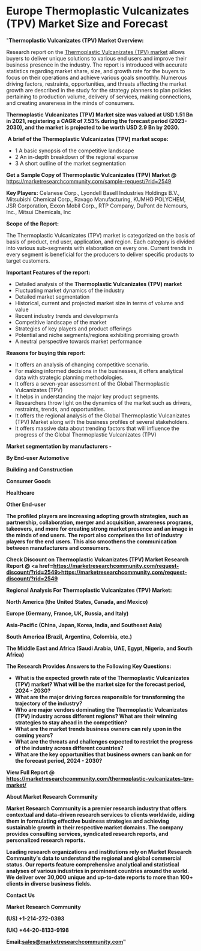 # Europe Thermoplastic Vulcanizates (TPV) Market Size and Forecast
"<strong>Thermoplastic Vulcanizates (TPV) Market Overview:</strong>

Research report on the <a href=https://marketresearchcommunity.com/thermoplastic-vulcanizates-tpv-market/>Thermoplastic Vulcanizates (TPV) market</a> allows buyers to deliver unique solutions to various end users and improve their business presence in the industry. The report is introduced with accurate statistics regarding market share, size, and growth rate for the buyers to focus on their operations and achieve various goals smoothly. Numerous driving factors, restraints, opportunities, and threats affecting the market growth are described in the study for the strategy planners to plan policies pertaining to production volume, delivery of services, making connections, and creating awareness in the minds of consumers.

<strong>Thermoplastic Vulcanizates (TPV) Market size was valued at USD 1.51 Bn in 2021, registering a CAGR of 7.53% during the forecast period (2023-2030), and the market is projected to be worth USD 2.9 Bn by 2030.</strong>

 <Strong>A brief of the Thermoplastic Vulcanizates (TPV) market scope:</Strong>
<ul>
 <li>1  A basic synopsis of the competitive landscape</li>
 <li>2  An in-depth breakdown of the regional expanse</li>
 <li>3  A short outline of the market segmentation</li>
</ul>
<strong>Get a Sample Copy of Thermoplastic Vulcanizates (TPV) Market @ </b></strong><a href=https://marketresearchcommunity.com/sample-request/?rid=2549><u>https://marketresearchcommunity.com/sample-request/?rid=2549</u></a>

<strong>Key Players:</strong> 
Celanese Corp., Lyondell Basell Industries Holdings B.V., Mitsubishi Chemical Corp., Ravago Manufacturing, KUMHO POLYCHEM, JSR Corporation, Exxon Mobil Corp., RTP Company, DuPont de Nemours, Inc., Mitsui Chemicals, Inc

<strong>Scope of the Report:</strong>

The Thermoplastic Vulcanizates (TPV) market is categorized on the basis of basis of product, end user, application, and region. Each category is divided into various sub-segments with elaboration on every one. Current trends in every segment is beneficial for the producers to deliver specific products to target customers.

<strong><b>Important Features of the report:</b></strong>
<ul>
  <li>Detailed analysis of the <strong><b>Thermoplastic Vulcanizates (TPV) </b></strong><strong><b>market</b></strong></li>
  <li>Fluctuating market dynamics of the industry</li>
  <li>Detailed market segmentation</li>
  <li>Historical, current and projected market size in terms of volume and value</li>
  <li>Recent industry trends and developments</li>
  <li>Competitive landscape of the market</li>
  <li>Strategies of key players and product offerings</li>
  <li>Potential and niche segments/regions exhibiting promising growth</li>
  <li>A neutral perspective towards market performance</li>
</ul>
<strong><b>Reasons for buying this report:</b></strong>
<ul>
  <li>It offers an analysis of changing competitive scenario.</li>
  <li>For making informed decisions in the businesses, it offers analytical data with strategic planning methodologies.</li>
  <li>It offers a seven-year assessment of the Global Thermoplastic Vulcanizates (TPV)</li>
  <li>It helps in understanding the major key product segments.</li>
  <li>Researchers throw light on the dynamics of the market such as drivers, restraints, trends, and opportunities.</li>
  <li>It offers the regional analysis of the Global Thermoplastic Vulcanizates (TPV) Market along with the business profiles of several stakeholders.</li>
  <li>It offers massive data about trending factors that will influence the progress of the Global Thermoplastic Vulcanizates (TPV)</li>
</ul>

<strong>Market segmentation by manufacturers -</strong>


<strong><strong>By End-user</strong></h4>
Automotive

Building and Construction

Consumer Goods

Healthcare

Other End-user

The profiled players are increasing adopting growth strategies, such as partnership, collaboration, merger and acquisition, awareness programs, takeovers, and more for creating strong market presence and an image in the minds of end users. The report also comprises the list of industry players for the end users. This also smoothens the communication between manufacturers and consumers.

<strong><b>Check Discount on Thermoplastic Vulcanizates (TPV) Market Research Report @ </b></strong><a href=https://marketresearchcommunity.com/request-discount/?rid=2549><u>https://marketresearchcommunity.com/request-discount/?rid=2549</u></a>

<strong>Regional Analysis For Thermoplastic Vulcanizates (TPV) Market:</strong>

<strong>North America</strong> (the United States, Canada, and Mexico)

<strong>Europe</strong> (Germany, France, UK, Russia, and Italy)

<strong>Asia-Pacific</strong> (China, Japan, Korea, India, and Southeast Asia)

<strong>South America</strong> (Brazil, Argentina, Colombia, etc.)

<strong>The Middle East and Africa</strong> (Saudi Arabia, UAE, Egypt, Nigeria, and South Africa)

<strong>The Research Provides Answers to the Following Key Questions:</strong>
<ul>
 	<li>What is the expected growth rate of the Thermoplastic Vulcanizates (TPV) market? What will be the market size for the forecast period, 2024 - 2030?</li>
 	<li>What are the major driving forces responsible for transforming the trajectory of the industry?</li>
 	<li>Who are major vendors dominating the Thermoplastic Vulcanizates (TPV) industry across different regions? What are their winning strategies to stay ahead in the competition?</li>
 	<li>What are the market trends business owners can rely upon in the coming years?</li>
 	<li>What are the threats and challenges expected to restrict the progress of the industry across different countries?</li>
 	<li>What are the key opportunities that business owners can bank on for the forecast period, 2024 - 2030?</li>
</ul>

<strong>View Full Report @</strong> <a href=https://marketresearchcommunity.com/thermoplastic-vulcanizates-tpv-market/>https://marketresearchcommunity.com/thermoplastic-vulcanizates-tpv-market/</a>

<strong>About Market Research Community</strong>

Market Research Community is a premier research industry that offers contextual and data-driven research services to clients worldwide, aiding them in formulating effective business strategies and achieving sustainable growth in their respective market domains. The company provides consulting services, syndicated research reports, and personalized research reports.

Leading research organizations and institutions rely on Market Research Community's data to understand the regional and global commercial status. Our reports feature comprehensive analytical and statistical analyses of various industries in prominent countries around the world. We deliver over 30,000 unique and up-to-date reports to more than 100+ clients in diverse business fields.

<strong>Contact Us</strong>

<strong>Market Research Community</strong>

(US) +1-214-272-0393

(UK) +44-20-8133-9198

<strong>Email:</strong>sales@marketresearchcommunity.com"
